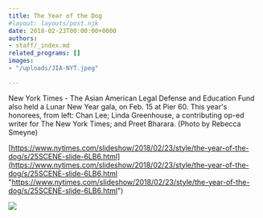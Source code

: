 ```yaml
---
title: The Year of the Dog
#layout: layouts/post.njk
date: 2018-02-23T00:00:00+0000
authors:
- staff/_index.md
related_programs: []
images:
- "/uploads/JIA-NYT.jpeg"

---
```

New York Times - The Asian American Legal Defense and Education Fund also held a Lunar New Year gala, on Feb. 15 at Pier 60. This year's honorees, from left: Chan Lee; Linda Greenhouse, a contributing op-ed writer for The New York Times; and Preet Bharara. (Photo by Rebecca Smeyne)  
   
[https://www.nytimes.com/slideshow/2018/02/23/style/the-year-of-the-dog/s/25SCENE-slide-6LB6.html](https://www.nytimes.com/slideshow/2018/02/23/style/the-year-of-the-dog/s/25SCENE-slide-6LB6.html "https://www.nytimes.com/slideshow/2018/02/23/style/the-year-of-the-dog/s/25SCENE-slide-6LB6.html")  
  
![](/uploads/JIA-NYT.jpeg)